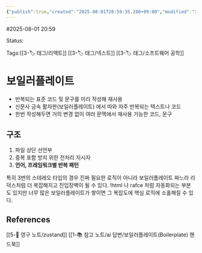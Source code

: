 ```yaml
---
{"publish":true,"created":"2025-08-01T20:59:35.280+09:00","modified":"2025-08-01T22:17:04.876+09:00","cssclasses":""}
---
```


#2025-08-01 20:59

Status: 

Tags:[[3-🏷️ 태그/리액트]] [[3-🏷️ 태그/넥스트]] [[3-🏷️ 태그/소프트웨어 공학]]

# 보일러플레이트
- 반복되는 표준 코드 및 문구를 미리 작성해 재사용
- 신문사 금속 활자판(보일러플레이트) 에서 따와 자주 반복되는 텍스트나 코드
- 한번 작성해두면 거의 변경 없이 여러 문맥에서 재사용 가능한 코드, 문구

## 구조
1. 파일 상단 선언부
2. 중복 포함 방지 위한 전처리 지시자
3. **언어, 프레임워크별 반복 패턴**

특히 3번의 스테레오 타입의 경우 진짜 필요한 로직이 아니라 보일러플레이트 짜느라 
리덕스처럼 더 복잡해지고 진입장벽이 될 수 있다.
!html 나 rafce 처럼 자동화되는 부분도 있지만 너무 많은 보일러플레이트가 쌓이면 그 복잡도에 핵심 로직에 소홀해질 수 있다.
## References
 [[5-💎 영구 노트/zustand]]
 [[1-📚 참고 노트/ai 답변/보일러플레이트(Boilerplate) 핸드북]]